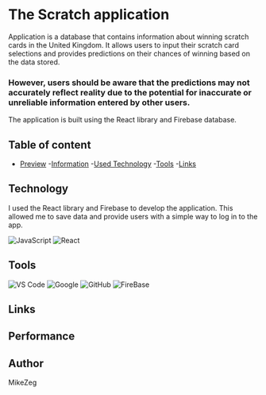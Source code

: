 # The Scratch application 

Application is a database that contains information about winning scratch cards in the United Kingdom. It allows users to input their scratch card selections and provides predictions on their chances of winning based on the data stored. 

### However, users should be aware that the predictions may not accurately reflect reality due to the potential for inaccurate or unreliable information entered by other users. 

The application is built using the React library and Firebase database.

## Table of content
- [Preview](#overview)
    -[Information](#the-scratch-application)
    -[Used Technology](Technology)
    -[Tools](#tools)
    -[Links](#Links)




## Technology

I used the React library and Firebase to develop the application. This allowed me to save data and provide users with a simple way to log in to the app.


![JavaScript](https://img.shields.io/badge/JavaScript%20-%23F7DF1E.svg?style=for-the-badge&logo=javascript&logoColor=black)
![React](https://img.shields.io/badge/react-%2320232a.svg?style=for-the-badge&logo=react&logoColor=%2361DAFB)

## Tools
![VS Code](https://img.shields.io/badge/VS%20Code-0078d7.svg?style=for-the-badge&logo=visual-studio-code&logoColor=white) ![Google](https://img.shields.io/badge/google-DA4437?style=for-the-badge&logo=google&logoColor=white) ![GitHub](https://img.shields.io/badge/github-%23121011.svg?style=for-the-badge&logo=github&logoColor=white) ![FireBase](https://img.shields.io/badge/firebase-ffca28?style=for-the-badge&logo=firebase&logoColor=black)


## Links

## Performance

## Author 
MikeZeg